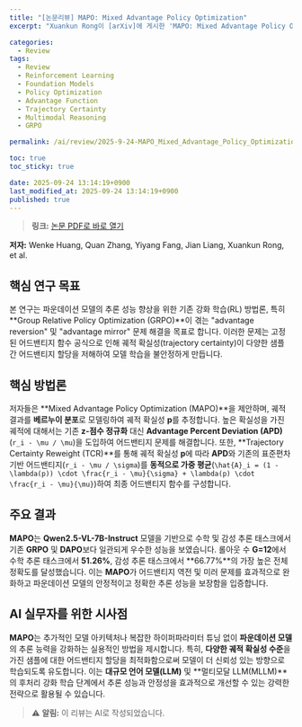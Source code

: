 ```yaml
---
title: "[논문리뷰] MAPO: Mixed Advantage Policy Optimization"
excerpt: "Xuankun Rong이 [arXiv]에 게시한 'MAPO: Mixed Advantage Policy Optimization' 논문에 대한 자세한 리뷰입니다."

categories:
  - Review
tags:
  - Review
  - Reinforcement Learning
  - Foundation Models
  - Policy Optimization
  - Advantage Function
  - Trajectory Certainty
  - Multimodal Reasoning
  - GRPO

permalink: /ai/review/2025-9-24-MAPO_Mixed_Advantage_Policy_Optimization/

toc: true
toc_sticky: true

date: 2025-09-24 13:14:19+0900
last_modified_at: 2025-09-24 13:14:19+0900
published: true
---
```

> **링크:** [논문 PDF로 바로 열기](https://arxiv.org/abs/2509.18849)

**저자:** Wenke Huang, Quan Zhang, Yiyang Fang, Jian Liang, Xuankun Rong, et al.



## 핵심 연구 목표
본 연구는 파운데이션 모델의 추론 성능 향상을 위한 기존 강화 학습(RL) 방법론, 특히 **Group Relative Policy Optimization (GRPO)**이 겪는 "advantage reversion" 및 "advantage mirror" 문제 해결을 목표로 합니다. 이러한 문제는 고정된 어드밴티지 함수 공식으로 인해 궤적 확실성(trajectory certainty)이 다양한 샘플 간 어드밴티지 할당을 저해하여 모델 학습을 불안정하게 만듭니다.

## 핵심 방법론
저자들은 **Mixed Advantage Policy Optimization (MAPO)**을 제안하며, 궤적 결과를 **베르누이 분포**로 모델링하여 궤적 확실성 **p**를 추정합니다. 높은 확실성을 가진 궤적에 대해서는 기존 **z-점수 정규화** 대신 **Advantage Percent Deviation (APD)**(`r_i - \mu / \mu`)을 도입하여 어드밴티지 문제를 해결합니다. 또한, **Trajectory Certainty Reweight (TCR)**를 통해 궤적 확실성 **p**에 따라 **APD**와 기존의 표준편차 기반 어드밴티지(`r_i - \mu / \sigma`)를 **동적으로 가중 평균**(`\hat{A}_i = (1 - \lambda(p)) \cdot \frac{r_i - \mu}{\sigma} + \lambda(p) \cdot \frac{r_i - \mu}{\mu}`)하여 최종 어드밴티지 함수를 구성합니다.

## 주요 결과
**MAPO**는 **Qwen2.5-VL-7B-Instruct** 모델을 기반으로 수학 및 감성 추론 태스크에서 기존 **GRPO** 및 **DAPO**보다 일관되게 우수한 성능을 보였습니다. 롤아웃 수 **G=12**에서 수학 추론 태스크에서 **51.26%**, 감성 추론 태스크에서 **66.77%**의 가장 높은 전체 정확도를 달성했습니다. 이는 **MAPO**가 어드밴티지 역전 및 미러 문제를 효과적으로 완화하고 파운데이션 모델의 안정적이고 정확한 추론 성능을 보장함을 입증합니다.

## AI 실무자를 위한 시사점
**MAPO**는 추가적인 모델 아키텍처나 복잡한 하이퍼파라미터 튜닝 없이 **파운데이션 모델**의 추론 능력을 강화하는 실용적인 방법을 제시합니다. 특히, **다양한 궤적 확실성 수준**을 가진 샘플에 대한 어드밴티지 할당을 최적화함으로써 모델이 더 신뢰성 있는 방향으로 학습되도록 유도합니다. 이는 **대규모 언어 모델(LLM)** 및 **멀티모달 LLM(MLLM)**의 후처리 강화 학습 단계에서 추론 성능과 안정성을 효과적으로 개선할 수 있는 강력한 전략으로 활용될 수 있습니다.

> ⚠️ **알림:** 이 리뷰는 AI로 작성되었습니다.